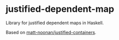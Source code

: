 # justified-dependent-map
Library for justified dependent maps in Haskell.

Based on [matt-noonan/justified-containers](https://github.com/matt-noonan/justified-containers).
